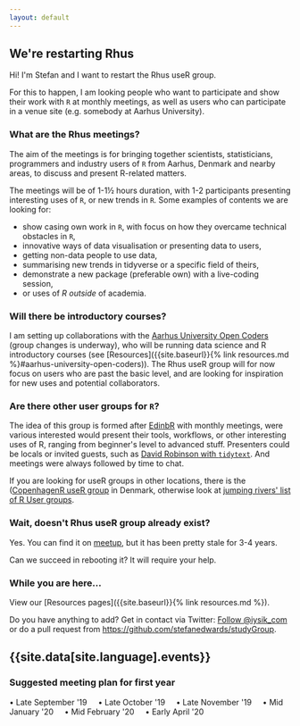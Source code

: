 ```yaml
---
layout: default
---
```


## We're restarting Rhus

Hi! I'm Stefan and I want to restart the Rhus useR group.

For this to happen, I am looking people who want to participate and show their work with `R` at monthly meetings, 
as well as users who can participate in a venue site (e.g. somebody at Aarhus University).

### What are the Rhus meetings?

The aim of the meetings is for bringing together scientists, statisticians, programmers and industry users
of `R` from Aarhus, Denmark and nearby areas, to discuss and present R-related matters.

The meetings will be of 1-1½ hours duration, with 1-2 participants presenting interesting uses of `R`,
or new trends in `R`. Some examples of contents we are looking for:
* show casing own work in `R`, with focus on how they overcame technical obstacles in `R`,
* innovative ways of data visualisation or presenting data to users,
* getting non-data people to use data,
* summarising new trends in tidyverse or a specific field of theirs,
* demonstrate a new package (preferable own) with a live-coding session,
* or uses of *R outside* of academia.

### Will there be introductory courses?

I am setting up collaborations with the [Aarhus University Open Coders](https://au-oc.github.io/main/) (group changes is underway),
who will be running data science and R introductory courses (see [Resources]({{site.baseurl}}{% link resources.md %}#aarhus-university-open-coders)).
The Rhus useR group will for now focus on users who are past the basic level, and are looking for inspiration for new uses and
potential collaborators. 

### Are there other user groups for `R`?

The idea of this group is formed after [EdinbR](http://edinbr.org/) with monthly meetings, were various interested 
would present their tools, workflows, or other interesting uses of R, ranging from beginner's level to
advanced stuff. Presenters could be locals or invited guests, such as [David Robinson with `tidytext`](http://edinbr.org/edinbr/2018/02/01/february-meeting-David-Robinson.html).
And meetings were always followed by time to chat.

If you are looking for useR groups in other locations, there is the ([CopenhagenR useR group](https://www.meetup.com/CopenhagenR-useR-Group/) in Denmark,
otherwise look at [jumping rivers' list of R User groups](https://jumpingrivers.github.io/meetingsR/r-user-groups.html).

### Wait, doesn't Rhus useR group already exist?

Yes. You can find it on [meetup](https://www.meetup.com/Rhus-useR-group/), but it has been pretty stale for 3-4 years.

Can we succeed in rebooting it? It will require your help.

### While you are here...

View our [Resources pages]({{site.baseurl}}{% link resources.md %}).

Do you have anything to add? Get in contact via Twitter: <a href="https://twitter.com/iysik_com" class="twitter-follow-button" data-size="large" data-dnt="true" data-show-count="false">Follow @iysik_com</a><script async src="https://platform.twitter.com/widgets.js" charset="utf-8"></script>
or do a pull request from <https://github.com/stefanedwards/studyGroup>.


<section id="portfolio" class="bg-light-gray">
<div class="container">
<div class="row">

<div class="col-lg-12 text-center">
  <h2 class="section-heading">{{site.data[site.language].events}}</h2>
  <!-- <h3 class="section-subheading text-muted">Sorry, no events have been planned yet!</h3> -->

### Suggested meeting plan for first year

• Late September '19 &nbsp; &nbsp;
• Late October '19 &nbsp; &nbsp;
• Late November '19 &nbsp; &nbsp;
• Mid January '20 &nbsp; &nbsp;
• Mid February '20 &nbsp; &nbsp;
• Early April '20 &nbsp; &nbsp;
  
</div>
    
</div>
</div>
</section>

